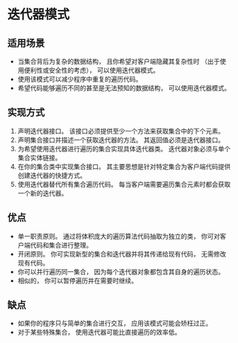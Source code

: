 # 迭代器模式

## 适用场景
- 当集合背后为复杂的数据结构， 且你希望对客户端隐藏其复杂性时 （出于使用便利性或安全性的考虑），
 可以使用迭代器模式。
- 使用该模式可以减少程序中重复的遍历代码。
- 希望代码能够遍历不同的甚至是无法预知的数据结构， 可以使用迭代器模式。

## 实现方式
1. 声明迭代器接口。 该接口必须提供至少一个方法来获取集合中的下个元素。
2. 声明集合接口并描述一个获取迭代器的方法。 其返回值必须是迭代器接口。
3. 为希望使用迭代器进行遍历的集合实现具体迭代器类。 迭代器对象必须与单个集合实体链接。 
4. 在你的集合类中实现集合接口。 其主要思想是针对特定集合为客户端代码提供创建迭代器的快捷方式。
5. 使用迭代器替代所有集合遍历代码。 每当客户端需要遍历集合元素时都会获取一个新的迭代器。

## 优点
- 单一职责原则。 通过将体积庞大的遍历算法代码抽取为独立的类， 你可对客户端代码和集合进行整理。
- 开闭原则。 你可实现新型的集合和迭代器并将其传递给现有代码， 无需修改现有代码。
- 你可以并行遍历同一集合， 因为每个迭代器对象都包含其自身的遍历状态。
- 相似的， 你可以暂停遍历并在需要时继续。

## 缺点
- 如果你的程序只与简单的集合进行交互， 应用该模式可能会矫枉过正。
- 对于某些特殊集合， 使用迭代器可能比直接遍历的效率低。


